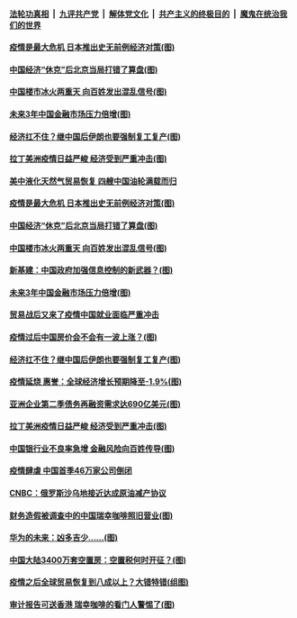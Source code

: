 ####  [法轮功真相](../../../../basic/blob/master/README.md?t=04072030) &nbsp;|&nbsp; [九评共产党](../../../../9ping.md/blob/master/README.md?t=04072030) &nbsp;|&nbsp; [解体党文化](../../../../jtdwh.md/blob/master/README.md?t=04072030)  &nbsp;|&nbsp; [共产主义的终极目的](../../../../gczydzjmd.md/blob/master/README.md?t=04072030) &nbsp;|&nbsp; [魔鬼在统治我们的世界](../../../../mgztzwmdsj.md/blob/master/README.md?t=04072030) 

#### [疫情是最大危机 日本推出史无前例经济对策(图)](../pages/p5/928922.md?t=04072030) 

#### [中国经济“休克”后北京当局打错了算盘(图)](../pages/p5/928856.md?t=04072030) 

#### [中国楼市冰火两重天 向百姓发出混乱信号(图)](../pages/p5/928859.md?t=04072030) 

#### [未来3年中国金融市场压力倍增(图)](../pages/p5/928871.md?t=04072030) 

#### [经济扛不住？继中国后伊朗也要强制复工复产(图)](../pages/p5/928850.md?t=04072030) 

#### [拉丁美洲疫情日益严峻 经济受到严重冲击(图)](../pages/p5/928833.md?t=04072030) 

#### [美中液化天然气贸易恢复 四艘中国油轮满载而归](../pages/p5/928942.md?t=04072030) 

#### [疫情是最大危机 日本推出史无前例经济对策(图)](../pages/p5/928922.md?t=04072030) 

#### [中国经济“休克”后北京当局打错了算盘(图)](../pages/p5/928856.md?t=04072030) 

#### [中国楼市冰火两重天 向百姓发出混乱信号(图)](../pages/p5/928859.md?t=04072030) 

#### [新基建：中国政府加强信息控制的新武器？(图)](../pages/p5/928885.md?t=04072030) 

#### [未来3年中国金融市场压力倍增(图)](../pages/p5/928871.md?t=04072030) 

#### [贸易战后又来了疫情中国就业面临严重冲击](../pages/p5/928880.md?t=04072030) 

#### [疫情过后中国房价会不会有一波上涨？(图)](../pages/p5/928870.md?t=04072030) 

#### [经济扛不住？继中国后伊朗也要强制复工复产(图)](../pages/p5/928850.md?t=04072030) 

#### [疫情延烧 惠誉：全球经济增长预期降至-1.9%(图)](../pages/p5/928844.md?t=04072030) 

#### [亚洲企业第二季债务再融资需求达690亿美元(图)](../pages/p5/928839.md?t=04072030) 

#### [拉丁美洲疫情日益严峻 经济受到严重冲击(图)](../pages/p5/928833.md?t=04072030) 

#### [中国银行业不良率急增 金融风险向百姓传导(图)](../pages/p5/928828.md?t=04072030) 

#### [疫情肆虐 中国首季46万家公司倒闭](../pages/p5/928830.md?t=04072030) 

#### [CNBC：俄罗斯沙乌地接近达成原油减产协议](../pages/p5/928829.md?t=04072030) 

#### [财务造假被调查中的中国瑞幸咖啡照旧营业(图)](../pages/p5/928794.md?t=04072030) 

#### [华为的未来：凶多吉少……(图)](../pages/p5/928749.md?t=04072030) 

#### [中国大陆3400万套空置房：空置税何时开征？(图)](../pages/p5/928748.md?t=04072030) 

#### [疫情之后全球贸易恢复到八成以上？大错特错(组图)](../pages/p5/928745.md?t=04072030) 

#### [审计报告可送香港 瑞幸咖啡的看门人警惕了(图)](../pages/p5/928742.md?t=04072030) 

